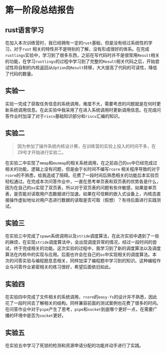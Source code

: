 # 第一阶段总结报告

## rust语言学习

在加入本次训练营时，我已经拥有一定的`rust`基础，但是没有经过系统性的学习，对于`rust` 相关的特性并不是特别的了解，没有形成很好的体系。在完成`rustlings`实验中，学习到了很多东西，之前在写代码时并不是很常用`Result`相关的功能，在学习`rustlings`的过程中学习到了完整的`Result`相关代码之后，开始尝试性将自制的内核返回从`Option`向`Result`转移，大大提高了代码的可读性，降低了代码的数量。

## 实验一

实验一完成了获取任务信息的系统调用，难度不大，需要考虑的问题就是在何时更新系统调用信息。在此实验中我采用了在进入系统调用时更新调用信息。在完成问答作业时加深了对于`riscv`基础知识部分和`riscv`汇编的知识。

## 实验二

> 因为参加了操作系统内核设计赛，在训练营的实验上投入的时间不多，在29号才开始进行实验二。

在实验二中实现了`mmap`和`munmap`的相关系统调用，在之前自己的`os`中已经完成过相关的功能，逻辑上没有问题，但是由于长时间不编写`rcore` 相关程序导致的对于`rcore`的不熟悉，给我造成了阻碍。花费了一段时间后熟悉相关的功能后本实验页轻松通过。在完成本次问答作业中，一直在思考单页表和双页表的优势各是什么，因为在自己的`os`实现了双页表，所以对于双页表的问题有些许敏感，如果是单页表，是否能对读取用户态数据进行加速。如果在可信赖的嵌入式设备上，内核态直接操作虚拟地址对用户态进行数据的读取是否可取（假想）？有待后面进行实践测试。

## 实验三

在实验三中完成了`spawn`系统调用以及`stride`调度算法，在此次实验中遇到了一些的麻烦，在实现`stride`调度算法中，会出现调度异常的情况，经过一段时间的尝试，终于完成相关的功能。这次实验的过程中，我学习到了新的调度算法以及调度算法在内核中的实现与应用。后面也许会在自己的`os`中实现相关的调度算法。本次的问答实验与编程题息息相关，同样加深了编程题中学习到的知识。这种编程作业与问答作业紧密相关的练习很好，希望后面依旧如此。

## 实验四

在实验四中完成了文件相关的系统调用，`rcore`的`easy-fs`的设计并不熟悉，因此花了一段时间去了解相关的结构。同样兼容前面的测试案例也花费了很多的时间。在问答作业中对于`pipe`产生了思考，`pipe`和`socket`到底哪个更好一点，在需要广播的环境中是否为`socket`更好。

## 实验五

在实验五中学习了死锁的检测和资源申请分配的功能并动手进行了实践。